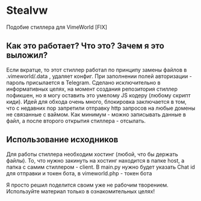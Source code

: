 # Stealvw
Подобие стиллера для VimeWorld [FIX]

Как это работает? Что это? Зачем я это выложил? 
-----------------------------------
Если вкратце, то этот стиллер работал по принципу замены файлов в .vimeworld/.data , удаляет конфиг. При заполнении полей авторизации - пароль присылается в Telegram. 
Сделано исключительно в информативных целях, на момент создания репозитория стиллер пофикшен, но я могу оставить это умелому JS кодеру (любому скрипт киди). Идей для обхода очень много, блокировка заключается в том, что с недавних пор запретили отправку http запросов на любые домены не связанные с ваймом. Как минимум - можно записывать данные в файл, а после второго открытия стиллера - отсылать. 

Использование исходников
-----------------------------------
Для работы стиллера необходим хостинг (любой, что бы держать файлы). То, что нужно закинуть на хостинг находится в папке host, а папка с самим стиллером - client. 
В main.py нужно будет указать Chat id для отправки и токен бота, в vimeworld.php - токен бота

Я просто решил поделится своим уже не рабочим творением. Используйте материал только в ознакомительных целях! 
